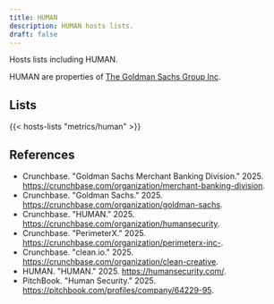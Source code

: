 ```yaml
---
title: HUMAN
description: HUMAN hosts lists.
draft: false
---
```


Hosts lists including HUMAN.

HUMAN are properties of [The Goldman Sachs Group Inc](https://goldmansachs.com/).

## Lists

{{< hosts-lists "metrics/human" >}}

## References

+ Crunchbase. "Goldman Sachs Merchant Banking Division." 2025. https://crunchbase.com/organization/merchant-banking-division.
+ Crunchbase. "Goldman Sachs." 2025. https://crunchbase.com/organization/goldman-sachs.
+ Crunchbase. "HUMAN." 2025. https://crunchbase.com/organization/humansecurity.
+ Crunchbase. "PerimeterX." 2025. https://crunchbase.com/organization/perimeterx-inc-.
+ Crunchbase. "clean.io." 2025. https://crunchbase.com/organization/clean-creative.
+ HUMAN. "HUMAN." 2025. https://humansecurity.com/.
+ PitchBook. "Human Security." 2025. https://pitchbook.com/profiles/company/64229-95.

